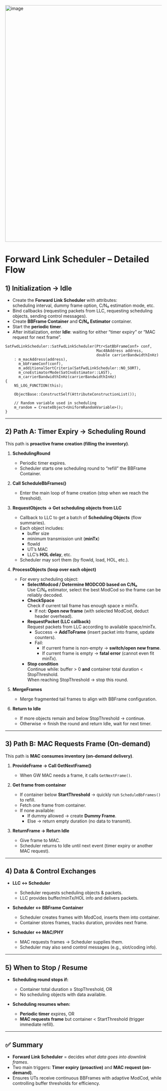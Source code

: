 <img width="626" height="760" alt="image" src="https://github.com/user-attachments/assets/b9461e94-3860-4ad8-a1ea-ddc3f739505f" />

# Forward Link Scheduler – Detailed Flow

## 1) Initialization → Idle
- Create the **Forward Link Scheduler** with attributes:  
  scheduling interval, dummy frame option, C/N₀ estimation mode, etc.  
- Bind callbacks (requesting packets from LLC, requesting scheduling objects, sending control messages).  
- Create **BBFrame Container** and **C/N₀ Estimator** container.  
- Start the **periodic timer**.  
- After initialization, enter **Idle**: waiting for either “timer expiry” or “MAC request for next frame”.
```
SatFwdLinkScheduler::SatFwdLinkScheduler(Ptr<SatBbFrameConf> conf,
                                         Mac48Address address,
                                         double carrierBandwidthInHz)
    : m_macAddress(address),
      m_bbFrameConf(conf),
      m_additionalSortCriteria(SatFwdLinkScheduler::NO_SORT),
      m_cnoEstimatorMode(SatCnoEstimator::LAST),
      m_carrierBandwidthInHz(carrierBandwidthInHz)
{
    NS_LOG_FUNCTION(this);

    ObjectBase::ConstructSelf(AttributeConstructionList());

    // Random variable used in scheduling
    m_random = CreateObject<UniformRandomVariable>();
}
```
---

## 2) Path A: Timer Expiry → Scheduling Round
This path is **proactive frame creation (filling the inventory)**.

1. **SchedulingRound**  
   - Periodic timer expires.  
   - Scheduler starts one scheduling round to “refill” the BBFrame Container.

2. **Call ScheduleBbFrames()**  
   - Enter the main loop of frame creation (stop when we reach the threshold).

3. **RequestObjects → Get scheduling objects from LLC**  
   - Callback to LLC to get a batch of **Scheduling Objects** (flow summaries).  
   - Each object includes:  
     - buffer size  
     - minimum transmission unit (**minTx**)  
     - flowId  
     - UT’s MAC  
     - LLC’s **HOL delay**, etc.  
   - Scheduler may sort them (by flowId, load, HOL, etc.).

4. **ProcessObjects (loop over each object)**  
   - For every scheduling object:  
     - **SelectModcod / Determine MODCOD based on C/N₀**  
       Use C/N₀ estimator, select the best ModCod so the frame can be reliably decoded.  
     - **CheckSpace**  
       Check if current tail frame has enough space ≥ minTx.  
       - If not: **Open new frame** (with selected ModCod, deduct header overhead).  
     - **RequestPacket (LLC callback)**  
       Request packets from LLC according to available space/minTx.  
       - Success → **AddToFrame** (insert packet into frame, update counters).  
       - Fail:  
         - If current frame is non-empty → **switch/open new frame**.  
         - If current frame is empty → **fatal error** (cannot even fit minTx).  
     - **Stop condition**  
       Continue while: buffer > 0 **and** container total duration < StopThreshold.  
       When reaching StopThreshold → stop this round.

5. **MergeFrames**  
   - Merge fragmented tail frames to align with BBFrame configuration.

6. **Return to Idle**  
   - If more objects remain and below StopThreshold → continue.  
   - Otherwise → finish the round and return Idle, wait for next timer.

---

## 3) Path B: MAC Requests Frame (On-demand)
This path is **MAC consumes inventory (on-demand delivery)**.

1. **ProvideFrame → Call GetNextFrame()**  
   - When GW MAC needs a frame, it calls `GetNextFrame()`.

2. **Get frame from container**  
   - If container below **StartThreshold** → quickly run `ScheduleBbFrames()` to refill.  
   - Fetch one frame from container.  
   - If none available:  
     - If dummy allowed → create **Dummy Frame**.  
     - Else → return empty duration (no data to transmit).  

3. **ReturnFrame → Return Idle**  
   - Give frame to MAC.  
   - Scheduler returns to Idle until next event (timer expiry or another MAC request).

---

## 4) Data & Control Exchanges
- **LLC ↔ Scheduler**  
  - Scheduler requests scheduling objects & packets.  
  - LLC provides buffer/minTx/HOL info and delivers packets.  

- **Scheduler ↔ BBFrame Container**  
  - Scheduler creates frames with ModCod, inserts them into container.  
  - Container stores frames, tracks duration, provides next frame.  

- **Scheduler ↔ MAC/PHY**  
  - MAC requests frames → Scheduler supplies them.  
  - Scheduler may also send control messages (e.g., slot/coding info).  

---

## 5) When to Stop / Resume
- **Scheduling round stops if:**  
  - Container total duration ≥ StopThreshold, OR  
  - No scheduling objects with data available.  

- **Scheduling resumes when:**  
  - **Periodic timer** expires, OR  
  - **MAC requests frame** but container < StartThreshold (trigger immediate refill).  

---

## ✅ Summary
- **Forward Link Scheduler** = decides *what data goes into downlink frames*.  
- Two main triggers: **Timer expiry (proactive)** and **MAC request (on-demand)**.  
- Ensures UTs receive continuous BBFrames with adaptive ModCod, while controlling buffer thresholds for efficiency.
